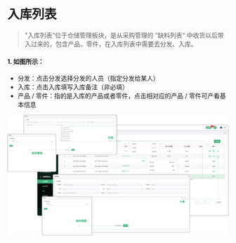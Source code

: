 # 入库列表

> "入库列表“位于仓储管理板块，是从采购管理的 ”缺料列表“ 中收货以后带入过来的，包含产品、零件，在入库列表中需要去分发、入库。

#### 1. 如图所示：
* 分发：点击分发选择分发的人员（指定分发给某人）
* 入库：点击入库填写入库备注（非必填）
* 产品 / 零件：指的是入库的产品或者零件，点击相对应的产品 / 零件可产看基本信息

![如图所示](../file/cc-rklb.png)